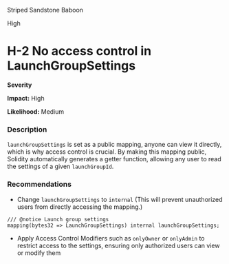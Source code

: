 Striped Sandstone Baboon

High

# H-2 No access control in LaunchGroupSettings

**Severity**

**Impact:** High

**Likelihood:** Medium

### Description

`launchGroupSettings` is set as a public mapping, anyone can view it directly, which is why access control is crucial. By making this mapping public, Solidity automatically generates a getter function, allowing any user to read the settings of a given `launchGroupId`.

### Recommendations

- Change `launchGroupSettings` to `internal` (This will prevent unauthorized users from directly accessing the mapping.)
```solidity
/// @notice Launch group settings
mapping(bytes32 => LaunchGroupSettings) internal launchGroupSettings;
```
- Apply Access Control Modifiers such as `onlyOwner` or `onlyAdmin` to restrict access to the settings, ensuring only authorized users can view or modify them

